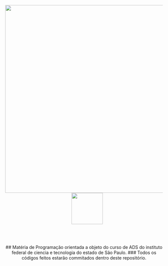 <p align="center">
<img src="https://i.imgur.com/p40chf4.png" width="600">&nbsp &nbsp &nbsp<img src="https://upload.wikimedia.org/wikipedia/commons/thumb/7/78/Instituto_Federal_de_S%C3%A3o_Paulo_-_Marca_Vertical_2015.svg/1200px-Instituto_Federal_de_S%C3%A3o_Paulo_-_Marca_Vertical_2015.svg.png" width="100">
</p><br><br>
<p align="center">
## Matéria de Programação orientada a objeto do curso de ADS do instituto federal de ciencia e tecnologia do estado de São Paulo.
### Todos os códigos feitos estarão commitados dentro deste repositório.</p>